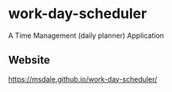 # work-day-scheduler
A Time Management (daily planner) Application
## Website
https://msdale.github.io/work-day-scheduler/
